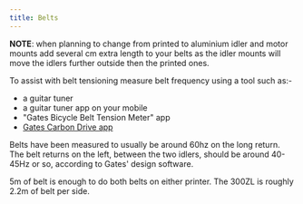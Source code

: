 ```yaml
---
title: Belts
--- 
```


**NOTE**: when planning to change from printed to aluminium idler and motor mounts add several cm extra length to your belts as the idler mounts will move the idlers further outside then the printed ones.
 
 To assist with belt tensioning measure belt frequency using a tool such as:-
 
 * a guitar tuner 
 * a guitar tuner app on your mobile
 * "Gates Bicycle Belt Tension Meter" app
 * [Gates Carbon Drive app](https://play.google.com/store/apps/details?id=com.gates.carbondrivecalculator)
 
Belts have been measured to usually be around 60hz on the long return. The belt returns on the left, between the two idlers, should be around 40-45Hz or so, according to Gates' design software.

5m of belt is enough to do both belts on either printer. The 300ZL is roughly 2.2m of belt per side.
